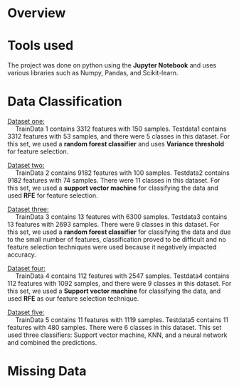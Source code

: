 # Overview

# Tools used
The project was done on python using the <b>Jupyter Notebook</b> and uses various libraries such as Numpy, Pandas, and Scikit-learn.

# Data Classification
<u>Dataset one:</u><br>
&emsp; TrainData 1 contains 3312 features with 150 samples. Testdata1 contains 3312 features with 53 samples, and there were 5 classes in this dataset. For this set, we used a <b>random forest classifier</b> and uses <b>Variance threshold</b> for feature selection. 

<u>Dataset two:</u><br>
&emsp; TrainData 2 contains 9182 features with 100 samples. Testdata2 contains 9182 features with 74 samples. There were 11 classes in this dataset. For this set, we used a <b>support vector machine</b> for classifying the data and used <b>RFE</b> for feature selection.

<u>Dataset three:</u><br>
&emsp; TrainData 3 contains 13  features with 6300 samples. Testdata3 contains 13 features with 2693 samples. There were 9 classes in this dataset. For this set, we used a <b>random forest classifier</b> for classifying the data and due to the small number of features, classification proved to be difficult and no feature selection techniques were used because it negatively impacted accuracy.

<u>Dataset four:</u><br>
&emsp; TrainData 4 contains 112 features with 2547 samples. Testdata4 contains 112 features with 1092 samples, and there were 9 classes in this dataset. For this set, we used a <b>Support vector machine</b> for classifying the data, and used <b>RFE</b> as our feature selection technique.

<u>Dataset five:</u><br>
&emsp; TrainData 5 contains 11 features with 1119 samples. Testdata5 contains 11 features with 480 samples. There were 6 classes in this dataset. This set used three classifiers: Support vector machine, KNN, and a neural network and combined the predictions.

# Missing Data
